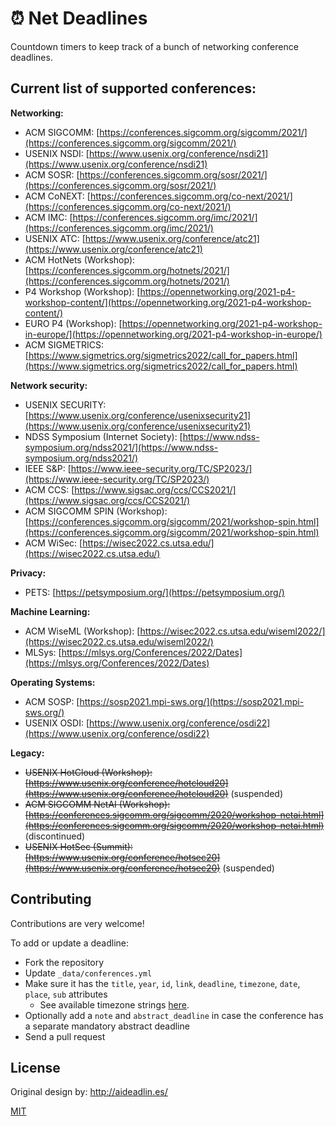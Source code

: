 # :alarm_clock: Net Deadlines

Countdown timers to keep track of a bunch of networking conference deadlines.

## Current list of supported conferences:

**Networking:**

- ACM SIGCOMM:                          [https://conferences.sigcomm.org/sigcomm/2021/](https://conferences.sigcomm.org/sigcomm/2021/)
- USENIX NSDI:                              [https://www.usenix.org/conference/nsdi21](https://www.usenix.org/conference/nsdi21)
- ACM SOSR:                                  [https://conferences.sigcomm.org/sosr/2021/](https://conferences.sigcomm.org/sosr/2021/)
- ACM CoNEXT:                              [https://conferences.sigcomm.org/co-next/2021/](https://conferences.sigcomm.org/co-next/2021/)
- ACM IMC:                                      [https://conferences.sigcomm.org/imc/2021/](https://conferences.sigcomm.org/imc/2021/)
- USENIX ATC:                                [https://www.usenix.org/conference/atc21](https://www.usenix.org/conference/atc21)
- ACM HotNets (Workshop):         [https://conferences.sigcomm.org/hotnets/2021/](https://conferences.sigcomm.org/hotnets/2021/)
- P4 Workshop (Workshop): [https://opennetworking.org/2021-p4-workshop-content/](https://opennetworking.org/2021-p4-workshop-content/)
- EURO P4 (Workshop): [https://opennetworking.org/2021-p4-workshop-in-europe/](https://opennetworking.org/2021-p4-workshop-in-europe/)
- ACM SIGMETRICS: [https://www.sigmetrics.org/sigmetrics2022/call_for_papers.html](https://www.sigmetrics.org/sigmetrics2022/call_for_papers.html)

**Network security:**

- USENIX SECURITY:                                 [https://www.usenix.org/conference/usenixsecurity21](https://www.usenix.org/conference/usenixsecurity21)
- NDSS Symposium (Internet Society):   [https://www.ndss-symposium.org/ndss2021/](https://www.ndss-symposium.org/ndss2021/)
- IEEE S&P:                                                  [https://www.ieee-security.org/TC/SP2023/](https://www.ieee-security.org/TC/SP2023/)
- ACM CCS:                                                 [https://www.sigsac.org/ccs/CCS2021/](https://www.sigsac.org/ccs/CCS2021/)
- ACM SIGCOMM SPIN (Workshop): [https://conferences.sigcomm.org/sigcomm/2021/workshop-spin.html](https://conferences.sigcomm.org/sigcomm/2021/workshop-spin.html)
- ACM WiSec: [https://wisec2022.cs.utsa.edu/](https://wisec2022.cs.utsa.edu/)

**Privacy:**

- PETS: [https://petsymposium.org/](https://petsymposium.org/)

**Machine Learning:**

- ACM WiseML (Workshop): [https://wisec2022.cs.utsa.edu/wiseml2022/](https://wisec2022.cs.utsa.edu/wiseml2022/)
- MLSys: [https://mlsys.org/Conferences/2022/Dates](https://mlsys.org/Conferences/2022/Dates)

**Operating Systems:**

- ACM SOSP: [https://sosp2021.mpi-sws.org/](https://sosp2021.mpi-sws.org/)
- USENIX OSDI: [https://www.usenix.org/conference/osdi22](https://www.usenix.org/conference/osdi22)

**Legacy:**
- <s>USENIX HotCloud (Workshop):  [https://www.usenix.org/conference/hotcloud20](https://www.usenix.org/conference/hotcloud20)</s> (suspended)
- <s>ACM SIGCOMM NetAI (Workshop): [https://conferences.sigcomm.org/sigcomm/2020/workshop-netai.html](https://conferences.sigcomm.org/sigcomm/2020/workshop-netai.html)</s> (discontinued)
- <s>USENIX HotSec (Summit):  [https://www.usenix.org/conference/hotsec20](https://www.usenix.org/conference/hotsec20)</s> (suspended)

## Contributing

Contributions are very welcome!

To add or update a deadline:
- Fork the repository
- Update `_data/conferences.yml`
- Make sure it has the `title`, `year`, `id`, `link`, `deadline`, `timezone`, `date`, `place`, `sub` attributes
    + See available timezone strings [here](https://momentjs.com/timezone/).
- Optionally add a `note` and `abstract_deadline` in case the conference has a separate mandatory abstract deadline
- Send a pull request


## License

Original design by: http://aideadlin.es/

[MIT](https://abhshkdz.mit-license.org/)
